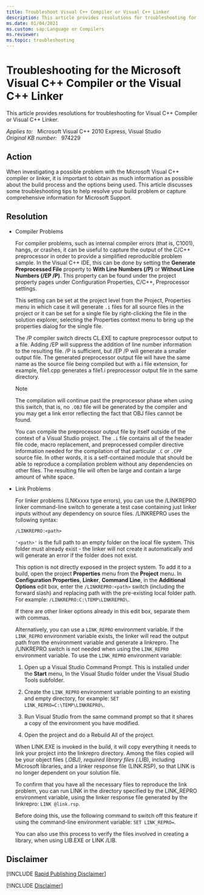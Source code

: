 ```yaml
---
title: Troubleshoot Visual C++ Compiler or Visual C++ Linker
description: This article provides resolutions for troubleshooting for Visual C++ Compiler or Visual C++ Linker.
ms.date: 01/04/2021
ms.custom: sap:Language or Compilers
ms.reviewer: 
ms.topic: troubleshooting
---
```

# Troubleshooting for the Microsoft Visual C++ Compiler or the Visual C++ Linker

This article provides resolutions for troubleshooting for Visual C++ Compiler or Visual C++ Linker.

_Applies to:_ &nbsp; Microsoft Visual C++ 2010 Express, Visual Studio  
_Original KB number:_ &nbsp; 974229

## Action

When investigating a possible problem with the Microsoft Visual C++ compiler or linker, it is important to obtain as much information as possible about the build process and the options being used. This article discusses some troubleshooting tips to help resolve your build problem or capture comprehensive information for Microsoft Support.

## Resolution

- Compiler Problems

    For compiler problems, such as internal compiler errors (that is, C1001), hangs, or crashes, it can be useful to capture the output of the C/C++ preprocessor in order to provide a simplified reproducible problem sample. In the Visual C++ IDE, this can be done by setting the **Generate Preprocessed File** property to **With Line Numbers (/P)** or **Without Line Numbers (/EP /P)**. This property can be found under the project property pages under Configuration Properties, C/C++, Preprocessor settings.

    This setting can be set at the project level from the Project, Properties menu in which case it will generate `.i` files for all source files in the project or it can be set for a single file by right-clicking the file in the solution explorer, selecting the Properties context menu to bring up the properties dialog for the single file.

    The /P compiler switch directs CL.EXE to capture preprocessor output to a file. Adding /EP will suppress the addition of line number information to the resulting file. /P is sufficient, but /EP /P will generate a smaller output file. The generated preprocessor output file will have the same name as the source file being compiled but with a.i file extension, for example, file1.cpp generates a file1.i preprocessor output file in the same directory.

    > [!NOTE]
    > The compilation will continue past the preprocessor phase when using this switch, that is, no `.OBJ` file will be generated by the compiler and you may get a link error reflecting the fact that OBJ files cannot be found.

    You can compile the preprocessor output file by itself outside of the context of a Visual Studio project. The `.i` file contains all of the header file code, macro replacement, and preprocessed compiler directive information needed for the compilation of that particular `.C` or `.CPP` source file. In other words, it is a self-contained module that should be able to reproduce a compilation problem without any dependencies on other files. The resulting file will often be large and contain a large amount of white space.

- Link Problems

    For linker problems (LNKxxxx type errors), you can use the /LINKREPRO linker command-line switch to generate a test case containing just linker inputs without any dependency on source files. /LINKREPRO uses the following syntax:

    `/LINKREPRO:<path>`

    `'<path>'` is the full path to an empty folder on the local file system. This folder must already exist - the linker will not create it automatically and will generate an error if the folder does not exist.

    This option is not directly exposed in the project system. To add it to a build, open the project **Properties** menu from the **Project** menu. In **Configuration Properties**, **Linker**, **Command Line**, in the **Additional Options** edit box, enter the `/LINKREPRO:<path>` switch (including the forward slash) and replacing path with the pre-existing local folder path. For example: `/LINKREPRO:C:\TEMP\LINKREPRO\`.

    If there are other linker options already in this edit box, separate them with commas.

    Alternatively, you can use a `LINK_REPRO` environment variable. If the `LINK_REPRO` environment variable exists, the linker will read the output path from the environment variable and generate a linkrepro. The /LINKREPRO switch is not needed when using the `LINK_REPRO` environment variable. To use the `LINK_REPRO` environment variable:

    1. Open up a Visual Studio Command Prompt. This is installed under the **Start** menu, In the Visual Studio folder under the Visual Studio Tools subfolder.

    1. Create the `LINK_REPRO` environment variable pointing to an existing and empty directory, for example: `SET LINK_REPRO=C:\TEMP\LINKREPRO\`.

    1. Run Visual Studio from the same command prompt so that it shares a copy of the environment you have modified.

    1. Open the project and do a Rebuild All of the project.

    When LINK.EXE is invoked in the build, it will copy everything it needs to link your project into the linkrepro directory. Among the files copied will be your object files (*.OBJ), required library files (*.LIB), including Microsoft libraries, and a linker response file (LINK.RSP), so that LINK is no longer dependent on your solution file.

    To confirm that you have all the necessary files to reproduce the link problem, you can run LINK in the directory specified by the LINK_REPRO environment variable, using the linker response file generated by the linkrepro: `LINK @link.rsp`.

    Before doing this, use the following command to switch off this feature if using the command-line environment variable: `SET LINK_REPRO=`.

    You can also use this process to verify the files involved in creating a library, when using LIB.EXE or LINK /LIB.

## Disclaimer

[!INCLUDE [Rapid Publishing Disclaimer](../../../../includes/rapid-publishing-disclaimer.md)]

[!INCLUDE [Disclaimer](../../../../includes/publishing-disclaimer.md)]
